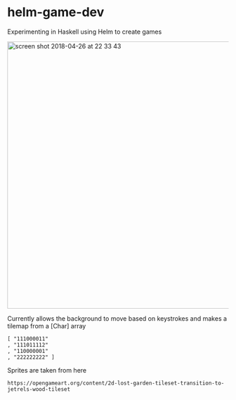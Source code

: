 # helm-game-dev
Experimenting in Haskell using Helm to create games

<img width="609" alt="screen shot 2018-04-26 at 22 33 43" src="https://user-images.githubusercontent.com/17591552/39363489-687413fa-4a22-11e8-8ad6-0aaa78e11a1c.png">

Currently allows the background to move based on keystrokes and makes a tilemap from a [Char] array

```
[ "111000011"
, "111011112"
, "110000001"
, "222222222" ]
```
 
Sprites are taken from here

```
https://opengameart.org/content/2d-lost-garden-tileset-transition-to-jetrels-wood-tileset
```

